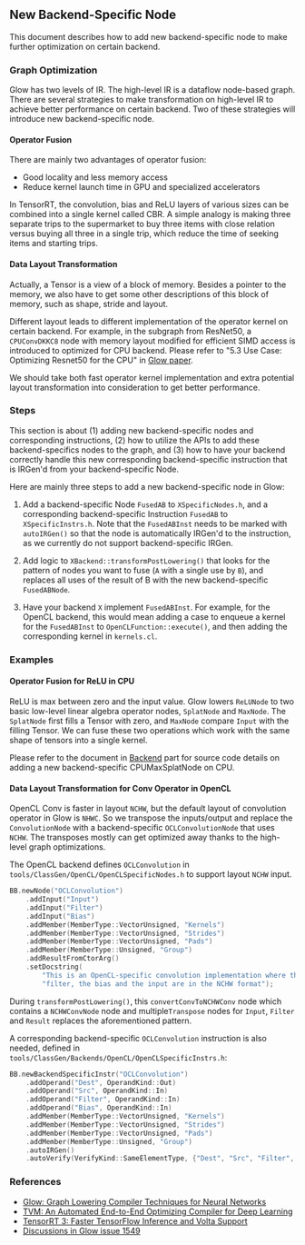 ## New Backend-Specific Node


This document describes how to add new backend-specific node to make further optimization on certain backend.

### Graph Optimization

Glow has two levels of IR. The high-level IR is a dataflow node-based graph. There are several strategies to make transformation on high-level IR to achieve better performance on certain backend. Two of these strategies will introduce new backend-specific node.

#### Operator Fusion

There are mainly two advantages of operator fusion:

- Good locality and less memory access
- Reduce kernel launch time in GPU and specialized accelerators

In TensorRT, the convolution, bias and ReLU layers of various sizes can be combined into a single kernel called CBR. A simple analogy is making three separate trips to the supermarket to buy three items with close relation versus buying all three in a single trip, which reduce the time of seeking items and starting trips.

#### Data Layout Transformation

Actually, a Tensor is a view of a block of memory. Besides a pointer to the memory, we also have to get some other descriptions of this block of memory, such as shape, stride and layout.

Different layout leads to different implementation of the operator kernel on certain backend.
For example, in the subgraph from ResNet50, a `CPUConvDKKC8` node with memory layout modified for efficient SIMD access is introduced to optimized for CPU backend. Please refer to "5.3 Use Case: Optimizing Resnet50 for the CPU" in [Glow paper](https://arxiv.org/abs/1805.00907).

We should take both fast operator kernel implementation and extra potential layout transformation into consideration to get better performance.

### Steps

This section is about (1) adding new backend-specific nodes and corresponding instructions, (2) how to utilize the APIs to add these backend-specifics nodes to the graph, and (3) how to have your backend correctly handle this new corresponding backend-specific instruction that is IRGen'd from your backend-specific Node.

Here are mainly three steps to add a new backend-specific node in Glow:

1. Add a backend-specific Node `FusedAB` to `XSpecificNodes.h`, and a corresponding backend-specific Instruction `FusedAB` to `XSpecificInstrs.h`. Note that the `FusedABInst` needs to be marked with `autoIRGen()` so that the node is automatically IRGen'd to the instruction, as we currently do not support backend-specific IRGen.

2. Add logic to `XBackend::transformPostLowering()` that looks for the pattern
of nodes you want to fuse (`A` with a single use by `B`), and replaces all uses
of the result of B with the new backend-specific `FusedABNode`.

3. Have your backend `X` implement `FusedABInst`. For example, for the OpenCL backend, this would mean adding a case to enqueue a kernel for the `FusedABInst` to `OpenCLFunction::execute()`, and then adding the corresponding kernel in `kernels.cl`.


### Examples

#### Operator Fusion for ReLU in CPU

ReLU is max between zero and the input value. Glow lowers `ReLUNode` to two basic low-level linear algebra operator nodes, `SplatNode` and `MaxNode`. The `SplatNode` first fills a Tensor with zero, and `MaxNode` compare `Input` with the filling Tensor. We can fuse these two operations which work with the same shape of tensors into a single kernel.

Please refer to the document in [Backend](https://github.com/pytorch/glow/blob/master/docs/Backends.md#backend-specific-nodes-and-instructions) part for source code details on adding a new backend-specific CPUMaxSplatNode on CPU.

#### Data Layout Transformation for Conv Operator in OpenCL

OpenCL Conv is faster in layout `NCHW`, but  the default layout of convolution operator in Glow is `NHWC`. So we transpose the inputs/output and replace the `ConvolutionNode` with a backend-specific `OCLConvolutionNode` that uses `NCHW`. The transposes mostly can get optimized away thanks to the high-level graph optimizations.

The OpenCL backend defines `OCLConvolution` in `tools/ClassGen/OpenCL/OpenCLSpecificNodes.h` to support layout `NCHW` input.

```cpp
BB.newNode("OCLConvolution")
    .addInput("Input")
    .addInput("Filter")
    .addInput("Bias")
    .addMember(MemberType::VectorUnsigned, "Kernels")
    .addMember(MemberType::VectorUnsigned, "Strides")
    .addMember(MemberType::VectorUnsigned, "Pads")
    .addMember(MemberType::Unsigned, "Group")
    .addResultFromCtorArg()
    .setDocstring(
        "This is an OpenCL-specific convolution implementation where the "
        "filter, the bias and the input are in the NCHW format");
```

During `transformPostLowering()`, this `convertConvToNCHWConv` node which contains a `NCHWConvNode` node and multiple`Transpose` nodes for `Input`, `Filter` and `Result` replaces the aforementioned pattern.

A corresponding backend-specific `OCLConvolution` instruction is also needed, defined in
`tools/ClassGen/Backends/OpenCL/OpenCLSpecificInstrs.h`:

```cpp
BB.newBackendSpecificInstr("OCLConvolution")
    .addOperand("Dest", OperandKind::Out)
    .addOperand("Src", OperandKind::In)
    .addOperand("Filter", OperandKind::In)
    .addOperand("Bias", OperandKind::In)
    .addMember(MemberType::VectorUnsigned, "Kernels")
    .addMember(MemberType::VectorUnsigned, "Strides")
    .addMember(MemberType::VectorUnsigned, "Pads")
    .addMember(MemberType::Unsigned, "Group")
    .autoIRGen()
    .autoVerify(VerifyKind::SameElementType, {"Dest", "Src", "Filter", "Bias"});

```


### References

- [Glow: Graph Lowering Compiler Techniques for Neural Networks](https://arxiv.org/abs/1805.00907)
- [TVM: An Automated End-to-End Optimizing Compiler for Deep Learning](https://arxiv.org/abs/1802.04799)
- [TensorRT 3: Faster TensorFlow Inference and Volta Support](https://devblogs.nvidia.com/tensorrt-3-faster-tensorflow-inference/)
- [Discussions in Glow issue 1549](https://github.com/pytorch/glow/issues/1549#issuecomment-416283664)
